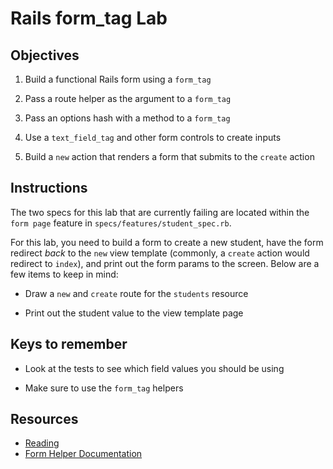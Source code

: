 # Rails form_tag Lab

## Objectives

1. Build a functional Rails form using a `form_tag`

2. Pass a route helper as the argument to a `form_tag`

3. Pass an options hash with a method to a `form_tag`

4. Use a `text_field_tag` and other form controls to create inputs

5. Build a `new` action that renders a form that submits to the `create` action

## Instructions

The two specs for this lab that are currently failing are located within the
`form page` feature in `specs/features/student_spec.rb`.

For this lab, you need to build a form to create a new student, have the form
redirect _back_ to the `new` view template (commonly, a `create` action would
redirect to `index`), and print out the form params to the screen.  Below are a
few items to keep in mind:

* Draw a `new` and `create` route for the `students` resource

* Print out the student value to the view template page

## Keys to remember

* Look at the tests to see which field values you should be using

* Make sure to use the `form_tag` helpers

## Resources

* [Reading](https://github.com/learn-co-curriculum/rails-form_tag-readme)
* [Form Helper Documentation](http://api.rubyonrails.org/classes/ActionView/Helpers/FormTagHelper.html)

